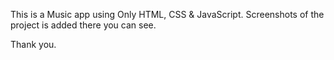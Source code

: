 
This is a Music app using Only HTML, CSS &amp; JavaScript. Screenshots of the project is added there you can see.

Thank you.
